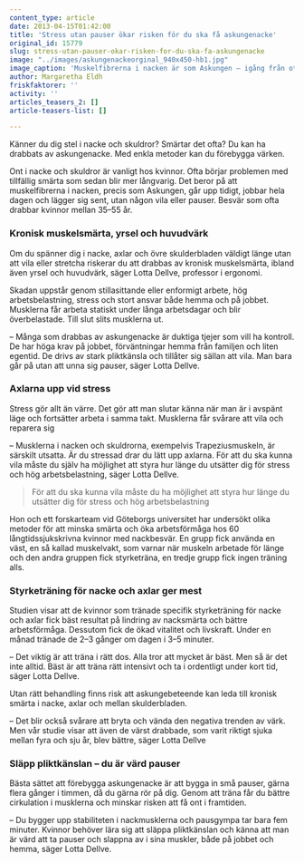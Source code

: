 ```yaml
---
content_type: article
date: 2013-04-15T01:42:00
title: 'Stress utan pauser ökar risken för du ska få askungenacke'
original_id: 15779
slug: stress-utan-pauser-okar-risken-for-du-ska-fa-askungenacke
image: "../images/askungenackeorginal_940x450-hb1.jpg"
image_caption: 'Muskelfibrerna i nacken är som Askungen – igång från otta till sent. Många pauser och speciell nackträning motverkar värk. '
author: Margaretha Eldh
friskfaktorer: ''
activity: ''
articles_teasers_2: []
article-teasers-list: []

---
```


Känner du dig stel i nacke och skuldror? Smärtar det ofta? Du kan ha drabbats av askungenacke. Med enkla metoder kan du förebygga värken.

Ont i nacke och skuldror är vanligt hos kvinnor. Ofta börjar problemen med tillfällig smärta som sedan blir mer långvarig. Det beror på att muskelfibrerna i nacken, precis som Askungen, går upp tidigt, jobbar hela dagen och lägger sig sent, utan någon vila eller pauser. Besvär som ofta drabbar kvinnor mellan 35–55 år.

### Kronisk muskelsmärta, yrsel och huvudvärk

Om du spänner dig i nacke, axlar och övre skulderbladen väldigt länge utan att vila eller stretcha riskerar du att drabbas av kronisk muskelsmärta, ibland även yrsel och huvudvärk, säger Lotta Dellve, professor i ergonomi.

Skadan uppstår genom stillasittande eller enformigt arbete, hög arbetsbelastning, stress och stort ansvar både hemma och på jobbet. Musklerna får arbeta statiskt under långa arbetsdagar och blir överbelastade. Till slut slits musklerna ut.

– Många som drabbas av askungenacke är duktiga tjejer som vill ha kontroll. De har höga krav på jobbet, förväntningar hemma från familjen och liten egentid. De drivs av stark pliktkänsla och tillåter sig sällan att vila. Man bara går på utan att unna sig pauser, säger Lotta Dellve.

### Axlarna upp vid stress

Stress gör allt än värre. Det gör att man slutar känna när man är i avspänt läge och fortsätter arbeta i samma takt. Musklerna får svårare att vila och reparera sig

– Musklerna i nacken och skuldrorna, exempelvis Trapeziusmuskeln, är särskilt utsatta. Är du stressad drar du lätt upp axlarna. För att du ska kunna vila måste du själv ha möjlighet att styra hur länge du utsätter dig för stress och hög arbetsbelastning, säger Lotta Dellve.

> För att du ska kunna vila måste du ha möjlighet att styra hur länge du utsätter dig för stress och hög arbetsbelastning

Hon och ett forskarteam vid Göteborgs universitet har undersökt olika metoder för att minska smärta och öka arbetsförmåga hos 60 långtidssjukskrivna kvinnor med nackbesvär. En grupp fick använda en väst, en så kallad muskelvakt, som varnar när muskeln arbetade för länge och den andra gruppen fick styrketräna, en tredje grupp fick ingen träning alls.

### Styrketräning för nacke och axlar ger mest

Studien visar att de kvinnor som tränade specifik styrketräning för nacke och axlar fick bäst resultat på lindring av nacksmärta och bättre arbetsförmåga. Dessutom fick de ökad vitalitet och livskraft. Under en månad tränade de 2–3 gånger om dagen i 3–5 minuter.

– Det viktig är att träna i rätt dos. Alla tror att mycket är bäst. Men så är det inte alltid. Bäst är att träna rätt intensivt och ta i ordentligt under kort tid, säger Lotta Dellve.

Utan rätt behandling finns risk att askungebeteende kan leda till kronisk smärta i nacke, axlar och mellan skulderbladen.

– Det blir också svårare att bryta och vända den negativa trenden av värk. Men vår studie visar att även de värst drabbade, som varit riktigt sjuka mellan fyra och sju år, blev bättre, säger Lotta Dellve

### Släpp pliktkänslan – du är värd pauser

Bästa sättet att förebygga askungenacke är att bygga in små pauser, gärna flera gånger i timmen, då du gärna rör på dig. Genom att träna får du bättre cirkulation i musklerna och minskar risken att få ont i framtiden.

– Du bygger upp stabiliteten i nackmusklerna och pausgympa tar bara fem minuter. Kvinnor behöver lära sig att släppa pliktkänslan och känna att man är värd att ta pauser och slappna av i sina muskler, både på jobbet och hemma, säger Lotta Dellve.

